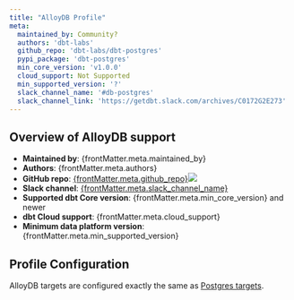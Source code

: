 ```yaml
---
title: "AlloyDB Profile"
meta:
  maintained_by: Community?
  authors: 'dbt-labs'
  github_repo: 'dbt-labs/dbt-postgres'
  pypi_package: 'dbt-postgres'
  min_core_version: 'v1.0.0'
  cloud_support: Not Supported
  min_supported_version: '?'
  slack_channel_name: '#db-postgres'
  slack_channel_link: 'https://getdbt.slack.com/archives/C0172G2E273'
---
```


## Overview of AlloyDB support

<ul>
    <li><strong>Maintained by</strong>: {frontMatter.meta.maintained_by}</li>
    <li><strong>Authors</strong>: {frontMatter.meta.authors}</li>
    <li><strong>GitHub repo</strong>: <a href={`https://github.com/${frontMatter.meta.github_repo}`}>{frontMatter.meta.github_repo}</a><a href={`https://github.com/${frontMatter.meta.github_repo}`}><img src={`https://img.shields.io/github/stars/${frontMatter.meta.github_repo}?style=for-the-badge`}/></a></li>
    <li><strong>Slack channel</strong>: <a href={frontMatter.meta.slack_channel_link}>{frontMatter.meta.slack_channel_name}</a></li>
    <li><strong>Supported dbt Core version</strong>: {frontMatter.meta.min_core_version} and newer</li>
    <li><strong>dbt Cloud support</strong>: {frontMatter.meta.cloud_support}</li>
    <li><strong>Minimum data platform version</strong>: {frontMatter.meta.min_supported_version}</li>
    </ul>

## Profile Configuration

AlloyDB targets are configured exactly the same as [Postgres targets](postgres-profile.md#profile-configuration).
